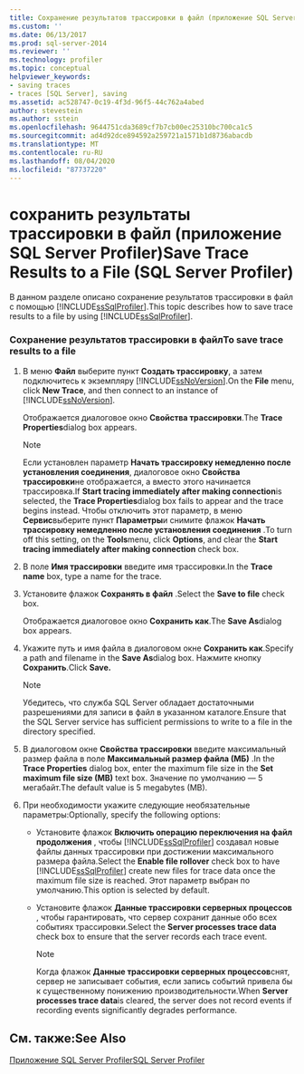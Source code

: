 ```yaml
---
title: Сохранение результатов трассировки в файл (приложение SQL Server Profiler) | Документы Майкрософт
ms.custom: ''
ms.date: 06/13/2017
ms.prod: sql-server-2014
ms.reviewer: ''
ms.technology: profiler
ms.topic: conceptual
helpviewer_keywords:
- saving traces
- traces [SQL Server], saving
ms.assetid: ac528747-0c19-4f3d-96f5-44c762a4abed
author: stevestein
ms.author: sstein
ms.openlocfilehash: 9644751cda3689cf7b7cb00ec25310bc700ca1c5
ms.sourcegitcommit: ad4d92dce894592a259721a1571b1d8736abacdb
ms.translationtype: MT
ms.contentlocale: ru-RU
ms.lasthandoff: 08/04/2020
ms.locfileid: "87737220"
---
```

# <a name="save-trace-results-to-a-file-sql-server-profiler"></a><span data-ttu-id="00dec-102">сохранить результаты трассировки в файл (приложение SQL Server Profiler)</span><span class="sxs-lookup"><span data-stu-id="00dec-102">Save Trace Results to a File (SQL Server Profiler)</span></span>
  <span data-ttu-id="00dec-103">В данном разделе описано сохранение результатов трассировки в файл с помощью [!INCLUDE[ssSqlProfiler](../../includes/sssqlprofiler-md.md)].</span><span class="sxs-lookup"><span data-stu-id="00dec-103">This topic describes how to save trace results to a file by using [!INCLUDE[ssSqlProfiler](../../includes/sssqlprofiler-md.md)].</span></span>  
  
### <a name="to-save-trace-results-to-a-file"></a><span data-ttu-id="00dec-104">Сохранение результатов трассировки в файл</span><span class="sxs-lookup"><span data-stu-id="00dec-104">To save trace results to a file</span></span>  
  
1.  <span data-ttu-id="00dec-105">В меню **Файл** выберите пункт **Создать трассировку**, а затем подключитесь к экземпляру [!INCLUDE[ssNoVersion](../../includes/ssnoversion-md.md)].</span><span class="sxs-lookup"><span data-stu-id="00dec-105">On the **File** menu, click **New Trace**, and then connect to an instance of [!INCLUDE[ssNoVersion](../../includes/ssnoversion-md.md)].</span></span>  
  
     <span data-ttu-id="00dec-106">Отображается диалоговое окно **Свойства трассировки**.</span><span class="sxs-lookup"><span data-stu-id="00dec-106">The **Trace Properties**dialog box appears.</span></span>  
  
    > [!NOTE]  
    >  <span data-ttu-id="00dec-107">Если установлен параметр **Начать трассировку немедленно после установления соединения**, диалоговое окно **Свойства трассировки**не отображается, а вместо этого начинается трассировка.</span><span class="sxs-lookup"><span data-stu-id="00dec-107">If **Start tracing immediately after making connection**is selected, the **Trace Properties**dialog box fails to appear and the trace begins instead.</span></span> <span data-ttu-id="00dec-108">Чтобы отключить этот параметр, в меню **Сервис**выберите пункт **Параметры**и снимите флажок **Начать трассировку немедленно после установления соединения** .</span><span class="sxs-lookup"><span data-stu-id="00dec-108">To turn off this setting, on the **Tools**menu, click **Options**, and clear the **Start tracing immediately after making connection** check box.</span></span>  
  
2.  <span data-ttu-id="00dec-109">В поле **Имя трассировки** введите имя трассировки.</span><span class="sxs-lookup"><span data-stu-id="00dec-109">In the **Trace name** box, type a name for the trace.</span></span>  
  
3.  <span data-ttu-id="00dec-110">Установите флажок **Сохранять в файл** .</span><span class="sxs-lookup"><span data-stu-id="00dec-110">Select the **Save to file** check box.</span></span>  
  
     <span data-ttu-id="00dec-111">Отображается диалоговое окно **Сохранить как**.</span><span class="sxs-lookup"><span data-stu-id="00dec-111">The **Save As**dialog box appears.</span></span>  
  
4.  <span data-ttu-id="00dec-112">Укажите путь и имя файла в диалоговом окне **Сохранить как**.</span><span class="sxs-lookup"><span data-stu-id="00dec-112">Specify a path and filename in the **Save As**dialog box.</span></span> <span data-ttu-id="00dec-113">Нажмите кнопку **Сохранить**.</span><span class="sxs-lookup"><span data-stu-id="00dec-113">Click **Save.**</span></span>  
  
    > [!NOTE]  
    >  <span data-ttu-id="00dec-114">Убедитесь, что служба SQL Server обладает достаточными разрешениями для записи в файл в указанном каталоге.</span><span class="sxs-lookup"><span data-stu-id="00dec-114">Ensure that the SQL Server service has sufficient permissions to write to a file in the directory specified.</span></span>  
  
5.  <span data-ttu-id="00dec-115">В диалоговом окне **Свойства трассировки** введите максимальный размер файла в поле **Максимальный размер файла (МБ)** .</span><span class="sxs-lookup"><span data-stu-id="00dec-115">In the **Trace Properties** dialog box, enter the maximum file size in the **Set maximum file size (MB)** text box.</span></span> <span data-ttu-id="00dec-116">Значение по умолчанию — 5 мегабайт.</span><span class="sxs-lookup"><span data-stu-id="00dec-116">The default value is 5 megabytes (MB).</span></span>  
  
6.  <span data-ttu-id="00dec-117">При необходимости укажите следующие необязательные параметры:</span><span class="sxs-lookup"><span data-stu-id="00dec-117">Optionally, specify the following options:</span></span>  
  
    -   <span data-ttu-id="00dec-118">Установите флажок **Включить операцию переключения на файл продолжения** , чтобы [!INCLUDE[ssSqlProfiler](../../includes/sssqlprofiler-md.md)] создавал новые файлы данных трассировки при достижении максимального размера файла.</span><span class="sxs-lookup"><span data-stu-id="00dec-118">Select the **Enable file rollover** check box to have [!INCLUDE[ssSqlProfiler](../../includes/sssqlprofiler-md.md)] create new files for trace data once the maximum file size is reached.</span></span> <span data-ttu-id="00dec-119">Этот параметр выбран по умолчанию.</span><span class="sxs-lookup"><span data-stu-id="00dec-119">This option is selected by default.</span></span>  
  
    -   <span data-ttu-id="00dec-120">Установите флажок **Данные трассировки серверных процессов** , чтобы гарантировать, что сервер сохранит данные обо всех событиях трассировки.</span><span class="sxs-lookup"><span data-stu-id="00dec-120">Select the **Server processes trace data** check box to ensure that the server records each trace event.</span></span>  
  
        > [!NOTE]  
        >  <span data-ttu-id="00dec-121">Когда флажок **Данные трассировки серверных процессов**снят, сервер не записывает события, если запись событий привела бы к существенному понижению производительности.</span><span class="sxs-lookup"><span data-stu-id="00dec-121">When **Server processes trace data**is cleared, the server does not record events if recording events significantly degrades performance.</span></span>  
  
## <a name="see-also"></a><span data-ttu-id="00dec-122">См. также:</span><span class="sxs-lookup"><span data-stu-id="00dec-122">See Also</span></span>  
 [<span data-ttu-id="00dec-123">Приложение SQL Server Profiler</span><span class="sxs-lookup"><span data-stu-id="00dec-123">SQL Server Profiler</span></span>](sql-server-profiler.md)  
  
  
